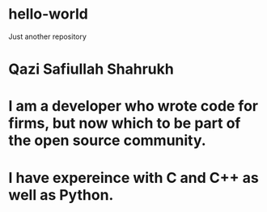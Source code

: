 # hello-world
Just another repository

# Qazi Safiullah Shahrukh
# I am a developer who wrote code for firms, but now which to be part of the open source community.
# I have expereince with C and C++ as well as Python.
